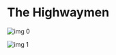 # The Highwaymen

![img 0](https://i.imgur.com/a4v48B8.jpg)

![img 1](https://i.imgur.com/GQPtaHC.png)

